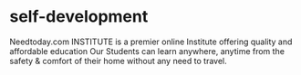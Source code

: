 # self-development
Needtoday.com INSTITUTE is a premier online Institute offering quality and affordable education Our Students can learn anywhere, anytime from the safety &amp; comfort of their home without any need to travel.
